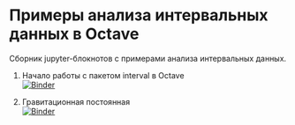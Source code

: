 # Примеры анализа интервальных данных в Octave

Сборник jupyter-блокнотов с примерами анализа интервальных данных.

1. Начало работы с пакетом interval в Octave  
[![Binder](https://mybinder.org/badge_logo.svg)](https://mybinder.org/v2/gh/szhilin/octave-interval-examples/master?filepath=GettingStarted.ipynb)

2. Гравитационная постоянная  
[![Binder](https://mybinder.org/badge_logo.svg)](https://mybinder.org/v2/gh/szhilin/octave-interval-examples/master?filepath=GravityConstant.ipynb)
